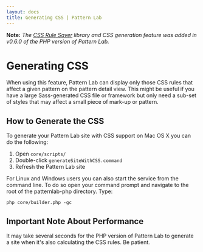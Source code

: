 ```yaml
---
layout: docs
title: Generating CSS | Pattern Lab
---
```


**Note:** *The [CSS Rule Saver](https://github.com/dmolsen/css-rule-saver) library and CSS generation feature was added in v0.6.0 of the PHP version of Pattern Lab.*

# Generating CSS

When using this feature, Pattern Lab can display only those CSS rules that affect a given pattern on the pattern detail view. This might be useful if you have a large Sass-generated CSS file or framework but only need a sub-set of styles that may affect a small piece of mark-up or pattern.

## How to Generate the CSS

To generate your Pattern Lab site with CSS support on Mac OS X you can do the following:

1. Open `core/scripts/`
2. Double-click `generateSiteWithCSS.command`
3. Refresh the Pattern Lab site

For Linux and Windows users you can also start the service from the command line. To do so open your command prompt and navigate to the root of the patternlab-php directory. Type:

    php core/builder.php -gc

## Important Note About Performance

It may take several seconds for the PHP version of Pattern Lab to generate a site when it's also calculating the CSS rules. Be patient.

